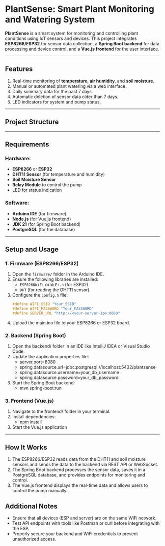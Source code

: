 # PlantSense: Smart Plant Monitoring and Watering System

**PlantSense** is a smart system for monitoring and controlling plant conditions using IoT sensors and devices. This project integrates **ESP8266/ESP32** for sensor data collection, a **Spring Boot backend** for data processing and device control, and a **Vue.js frontend** for the user interface.

---

## **Features**
1. Real-time monitoring of **temperature**, **air humidity**, and **soil moisture**.
2. Manual or automated plant watering via a web interface.
3. Daily summary data for the past 7 days.
4. Automatic deletion of sensor data older than 7 days.
5. LED indicators for system and pump status.

---

## **Project Structure**

---

## **Requirements**
### **Hardware:**
- **ESP8266** or **ESP32**
- **DHT11 Sensor** (for temperature and humidity)
- **Soil Moisture Sensor**
- **Relay Module** to control the pump
- LED for status indication

### **Software:**
- **Arduino IDE** (for firmware)
- **Node.js** (for Vue.js frontend)
- **JDK 21** (for Spring Boot backend)
- **PostgreSQL** (for the database)

---

## **Setup and Usage**

### **1. Firmware (ESP8266/ESP32)**
1. Open the `firmware/` folder in the Arduino IDE.
2. Ensure the following libraries are installed:
   - `ESP8266WiFi` or `WiFi.h` (for ESP32)
   - `DHT` (for reading the DHT11 sensor)
3. Configure the `config.h` file:
   ```cpp
   #define WIFI_SSID "Your_SSID"
   #define WIFI_PASSWORD "Your_PASSWORD"
   #define SERVER_URL "http://<your-server-ip>:8080"
   ```
4. Upload the main.ino file to your ESP8266 or ESP32 board.

### **2. Backend (Spring Boot)**
1. Open the backend/ folder in an IDE like IntelliJ IDEA or Visual Studio Code.
2. Update the application.properties file:
    - server.port=8080
    - spring.datasource.url=jdbc:postgresql://localhost:5432/plantsense
    - spring.datasource.username=your_db_username
    - spring.datasource.password=your_db_password
3. Start the Spring Boot backend:
    - mvn spring-boot:run

### **3. Frontend (Vue.js)**
1. Navigate to the frontend/ folder in your terminal.
2. Install dependencies:
    - npm install
3. Start the Vue.js application

---

## **How It Works**
1. The ESP8266/ESP32 reads data from the DHT11 and soil moisture sensors and sends the data to the backend via REST API or WebSocket.
2. The Spring Boot backend processes the sensor data, saves it in a PostgreSQL database, and provides endpoints for monitoring and control.
3. The Vue.js frontend displays the real-time data and allows users to control the pump manually.

## **Additional Notes**
- Ensure that all devices (ESP and server) are on the same WiFi network.
- Test API endpoints with tools like Postman or curl before integrating with the ESP.
- Properly secure your backend and WiFi credentials to prevent unauthorized access.